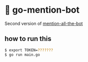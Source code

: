 # 🦄 go-mention-bot

Second version of [mention-all-the-bot](https://github.com/pischule/mention-all-bot)

## how to run this

```bash
$ export TOKEN=???????
$ go run main.go
```

